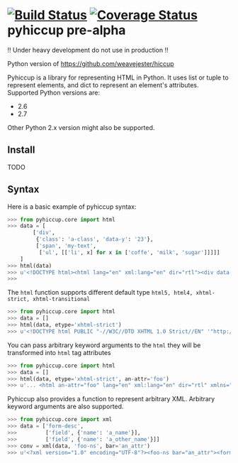 [![Build Status](https://travis-ci.org/nbessi/pyhiccup.svg?branch=master)](https://travis-ci.org/nbessi/pyhiccup)
[![Coverage Status](https://img.shields.io/coveralls/nbessi/pyhiccup.svg)](https://coveralls.io/r/nbessi/pyhiccup?branch=master)
pyhiccup pre-alpha
==================

!! Under heavy development do not use in production !!

Python version of https://github.com/weavejester/hiccup


Pyhiccup is a library for representing HTML in Python. It uses list or tuple
to represent elements, and dict to represent an element's attributes.
Supported Python versions are:

 - 2.6
 - 2.7

Other Python 2.x version might also be supported.

Install
-------
TODO

Syntax
------

Here is a basic example of pyhiccup syntax:

```python
>>> from pyhiccup.core import html
>>> data = [
        ['div',
         {'class': 'a-class', 'data-y': '23'},
         ['span', 'my-text',
          ['ul', [['li', x] for x in ['coffe', 'milk', 'sugar']]]]]
    ]
>>> html(data)
>>> u'<!DOCTYPE html><html lang="en" xml:lang="en" dir="rtl"><div data-y="23" class="a-class"><span>my-text<ul><li>café<li>milk<li>sugar</ul></span></div></html>'
>>>
```

The `html` function supports different default type `html5, html4, xhtml-strict, xhtml-transitional`

```python
>>> from pyhiccup.core import html
>>> data = []
>>> html(data, etype='xhtml-strict')
>>> u'<!DOCTYPE html PUBLIC "-//W3C//DTD XHTML 1.0 Strict//EN" '"http://www.w3.org/TR/xhtml1/DTD/xhtml1-strict.dtd"> <html lang="en" xml:lang="en" dir="rtl" xmlns="http://www.w3.org/1999/xhtml"/>'
```
You can pass arbitrary keyword arguments to the `html` they will be transformed into `html` tag attributes

```python
>>> from pyhiccup.core import html
>>> data = []
>>> html(data, etype='xhtml-strict', an-attr='foo')
>>> u'... <html an-attr="foo" lang="en" xml:lang="en" dir="rtl" xmlns="http://www.w3.org/1999/xhtml"/>'
```
Pyhiccup also provides a function to represent arbitrary XML. Arbitrary keyword arguments are also supported.

```python
>>> from pyhiccup.core import xml
>>> data = ['form-desc',
>>>         ['field', {'name': 'a_name'}],
>>>         ['field', {'name': 'a_other_name'}]]
>>> conv = xml(data, 'foo-ns', bar='an_attr')
>>> u'<?xml version="1.0" encoding="UTF-8"?><foo-ns bar="an_attr"><form-desc><field name="a_name"/><field name="a_other_name"/></form-desc></foo-ns>'
```
